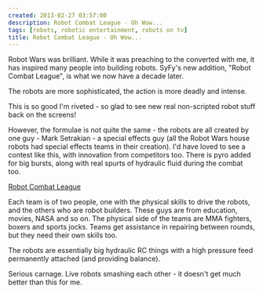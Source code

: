```yaml
---
created: 2013-02-27 03:57:00
description: Robot Combat League - Oh Wow...
tags: [robots, robotic entertainment, robots on tv]
title: Robot Combat League - Oh Wow...
---
```

 <p>
  Robot Wars was brilliant. While it was preaching to the converted with me, it has inspired many people into building robots. SyFy's new addition, "Robot Combat League", is what we now have a decade later.
 </p>
 <p>
  The robots are more sophisticated, the action is more deadly and intense.
 </p>
 <p>
  This is so good I'm riveted - so glad to see new real non-scripted robot stuff back on the screens!
 </p>
 <p>
  However, the formulae is not quite the same - the robots are all created by one guy - Mark Setrakian - a special effects guy (all the Robot Wars house robots had special effects teams in their creation). I'd have loved to see a contest like this, with innovation from competitors too. There is pyro added for big bursts, along with real spurts of hydraulic fluid during the combat too.
 </p>
 <p>
  <a href="http://www.syfy.com/robotcombatleague" >
   Robot Combat League
  </a>
 </p>
 <p>
  Each team is of two people, one with the physical skills to drive the robots, and the others who are robot builders. These guys are from education, movies, NASA and so on. The physical side of the teams are MMA fighters, boxers and sports jocks. Teams get assistance in repairing between rounds, but they need their own skills too.
 </p>
 <p>
  The robots are essentially big hydraulic RC things with a high pressure feed permanently attached (and providing balance).
 </p>
 <p>Serious carnage. Live robots smashing each other - it doesn't get much better than this for me.</p>
